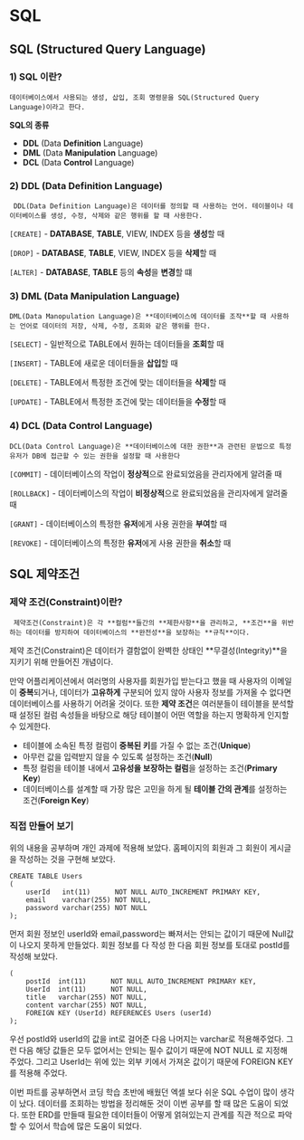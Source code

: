 # SQL

## SQL (Structured Query Language)

### 1) SQL 이란?
    
    데이터베이스에서 사용되는 생성, 삽입, 조회 명령문을 SQL(Structured Query Language)이라고 한다.

     
  **SQL의 종류**

- **DDL** (Data **Definition** Language)
- **DML** (Data **Manipulation** Language)
- **DCL** (Data **Control** Language)

<div>

### 2) DDL (Data Definition Language)
    
```
 DDL(Data Definition Language)은 데이터를 정의할 때 사용하는 언어. 테이블이나 데이터베이스를 생성, 수정, 삭제와 같은 행위를 할 때 사용한다.
```

`[CREATE]`
    - **DATABASE**, **TABLE**, VIEW, INDEX 등을 **생성**할 때

`[DROP]`
    - **DATABASE**, **TABLE**, VIEW, INDEX 등을 **삭제**할 때 

    
`[ALTER]`
    - **DATABASE**, **TABLE** 등의 **속성**을 **변경**할 떄
    
### 3) DML (Data Manipulation Language)
```
DML(Data Manopulation Language)은 **데이터베이스에 데이터를 조작**할 때 사용하는 언어로 데이터의 저장, 삭제, 수정, 조회와 같은 행위를 한다.
```

`[SELECT]`
    - 일반적으로 TABLE에서 원하는 데이터들을 **조회**할 때 
    
 `[INSERT]`
    - TABLE에 새로운 데이터들을 **삽입**할 때
    
`[DELETE]`
    - TABLE에서 특정한 조건에 맞는 데이터들을 **삭제**할 때 

`[UPDATE]`
    - TABLE에서 특정한 조건에 맞는 데이터들을 **수정**할 때 

    
### 4) DCL (Data Control Language)
    
    DCL(Data Control Language)은 **데이터베이스에 대한 권한**과 관련된 문법으로 특정 유저가 DB에 접근할 수 있는 권한을 설정할 때 사용한다

`[COMMIT]`
    - 데이터베이스의 작업이 **정상적**으로 완료되었음을 관리자에게 알려줄 때
    
`[ROLLBACK]`
    - 데이터베이스의 작업이 **비정상적**으로 완료되었음을 관리자에게 알려줄 때 
    
`[GRANT]`
    - 데이터베이스의 특정한 **유저**에게 사용 권한을 **부여**할 때 
    
`[REVOKE]`
    - 데이터베이스의 특정한 **유저**에게 사용 권한을 **취소**할 때 


 ## SQL 제약조건

### 제약 조건(Constraint)이란?
```    
 제약조건(Constraint)은 각 **컬럼**들간의 **제한사항**을 관리하고, **조건**을 위반하는 데이터를 방지하여 데이터베이스의 **완전성**을 보장하는 **규칙**이다.
```
    
제약 조건(Constraint)은 데이터가 결함없이 완벽한 상태인 **무결성(Integrity)**을 지키기 위해 만들어진 개념이다. 
    
 만약 어플리케이션에서 여러명의 사용자를 회원가입 받는다고 했을 때 사용자의 이메일이 **중복**되거나, 데이터가 **고유하게** 구분되어 있지 않아 사용자 정보를 가져올 수 없다면 데이터베이스를 사용하기 어려울 것이다. 또한 **제약 조건**은 여러분들이 테이블을 분석할 때 설정된 컬럼 속성들을 바탕으로 해당 테이블이 어떤 역할을 하는지 명확하게 인지할 수 있게한다.
    
- 테이블에 소속된 특정 컬럼이 **중복된 키**를 가질 수 없는 조건(**Unique**)
 - 아무런 값을 입력받지 않을 수 있도록 설정하는 조건(**Null**)
 - 특정 컬럼을 테이블 내에서 **고유성을 보장하는 컬럼**을 설정하는 조건(**Primary Key**)
 - 데이터베이스를 설계할 때 가장 많은 고민을 하게 될 **테이블 간의 관계**를 설정하는 조건(**Foreign Key**)

### 직접 만들어 보기

위의 내용을 공부하며 개인 과제에 적용해 보았다. 홈페이지의 회원과 그 회원이 게시글을 작성하는 것을 구현해 보았다.

```
CREATE TABLE Users
(
    userId   int(11)      NOT NULL AUTO_INCREMENT PRIMARY KEY,
    email    varchar(255) NOT NULL,
    password varchar(255) NOT NULL
);

```
먼저 회원 정보인 userId와 email,password는 빠져서는 안되는 값이기 때문에 Null값이 나오지 못하게 만들었다. 회원 정보를 다 작성 한 다음 회원 정보를 토대로 postId를 작성해 보았다.

```CREATE TABLE Posts
(
    postId  int(11)      NOT NULL AUTO_INCREMENT PRIMARY KEY,
    UserId  int(11)      NOT NULL,
    title   varchar(255) NOT NULL,
    content varchar(255) NOT NULL,
    FOREIGN KEY (UserId) REFERENCES Users (userId)
);
```

우선 postId와 userId의 값을 int로 걸어준 다음 나머지는 varchar로 적용해주었다. 그런 다음 해당 값들은 모두 없어서는 안되는 필수 값이기 때문에 NOT NULL 로 지정해 주었다. 그리고 UserId는 위에 있는 외부 키에서 가져온 값이기 때문에 FOREIGN KEY를 적용해 주었다.

이번 파트를 공부하면서 코딩 학습 초반에 배웠던 엑셀 보다 쉬운 SQL 수업이 많이 생각이 났다. 데이터를 조회하는 방법을 정리해둔 것이 이번 공부를 할 때 많은 도움이 되었다. 또한 ERD를 만들때 필요한 데이터들이 어떻게 얽혀있는지 관계를 직관 적으로 파악 할 수 있어서 학습에 많은 도움이 되었다.